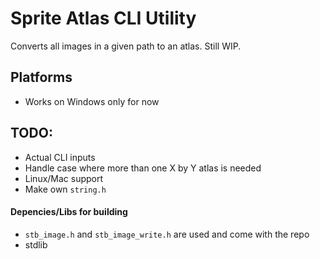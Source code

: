 # Sprite Atlas CLI Utility

Converts all images in a given path to an atlas.
Still WIP.

## Platforms
- Works on Windows only for now

## TODO:
- Actual CLI inputs
- Handle case where more than one X by Y atlas is needed
- Linux/Mac support
- Make own `string.h`

#### Depencies/Libs for building
- `stb_image.h` and `stb_image_write.h` are used and come with the repo
- stdlib
